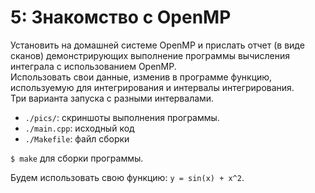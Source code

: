 # 5: Знакомство с OpenMP

Установить на домашней системе OpenMP и прислать отчет (в виде сканов) демонстрирующих выполнение программы вычисления интеграла с использованием OpenMP.  
Использовать свои данные, изменив в программе функцию, используемую для интегрирования и интервалы интегрирования.  
Три варианта запуска с разными интервалами.  

- `./pics/`: скриншоты выполнения программы.
- `./main.cpp`: исходный код
- `./Makefile`: файл сборки

`$ make` для сборки программы.

Будем использовать свою функцию: `y = sin(x) + x^2`. 